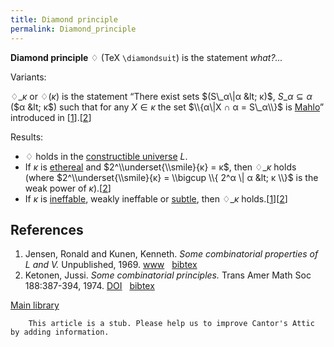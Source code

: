 ```yaml
---
title: Diamond principle
permalink: Diamond_principle
---
```












**Diamond principle** $♢$ (TeX `\diamondsuit`) is the statement
*what?...*

Variants:

$♢\_κ$ or $♢(κ)$ is the statement “There exist sets $(S\_α\|α &lt; κ)$,
$S\_α ⊆ α$ ($α &lt; κ$) such that for any $X ∈ κ$ the set $\\{α\|X ∩ α =
S\_α\\}$ is
<a href="index.php?title=Mahlo_set&amp;action=edit&amp;redlink=1" class="new" title="Mahlo set (page does not exist)">Mahlo</a>”
introduced in
\[[1](#bibkey_JensenKunen1969:Ineffable)\].\[[2](#bibkey_Ketonen1974:SomeCombinatorialPrinciples)\]

Results:

-   $♢$ holds in the [constructible
    universe](Constructible_universe "Constructible universe")
    $L$.
-   If $κ$ is
    <a href="Ethereal" class="mw-redirect" title="Ethereal">ethereal</a>
    and $2^\\underset{\\smile}{κ} = κ$, then $♢\_κ$ holds (where
    $2^\\underset{\\smile}{κ} = \\bigcup \\{ 2^α \| α &lt; κ \\}$ is the
    weak power of
    $κ$).\[[2](#bibkey_Ketonen1974:SomeCombinatorialPrinciples)\]
-   If $κ$ is
    [ineffable](Ineffable "Ineffable"),
    weakly ineffable or
    <a href="Subtle" class="mw-redirect" title="Subtle">subtle</a>,
    then $♢\_κ$
    holds.\[[1](#bibkey_JensenKunen1969:Ineffable)\]\[[2](#bibkey_Ketonen1974:SomeCombinatorialPrinciples)\]

## References

1.  <span id="bibkey_JensenKunen1969:Ineffable">Jensen, Ronald and
    Kunen, Kenneth. *Some combinatorial properties of $L$ and $V$.*
    Unpublished, 1969.
    <a href="http://www.mathematik.hu-berlin.de/~raesch/org/jensen.html" class="extiw">www</a>   <a href="javascript:bibpopup(&#39;@unpublished%7BJensenKunen1969:Ineffable,AUTHOR=%7BJensen,%20Ronald%20and%20Kunen,%20Kenneth%7D,%3Cbr%3ETITLE=%7BSome%20combinatorial%20properties%20of%20$L$%20and%20$V$%7D,%3Cbr%3EYEAR=%7B1969%7D,%3Cbr%3EURL=%7Bhttp://www.mathematik.hu-berlin.de/~raesch/org/jensen.html%7D,%3Cbr%3E%7D&#39;)" class="bibtex">bibtex</a></span>
2.  <span id="bibkey_Ketonen1974:SomeCombinatorialPrinciples">Ketonen,
    Jussi. *Some combinatorial principles.* Trans Amer Math Soc
    188:387-394, 1974.
    <a href="http://dx.doi.org/10.1090/S0002-9947-1974-0332481-5" class="extiw">DOI</a>   <a href="javascript:bibpopup(&#39;@article%7BKetonen1974:SomeCombinatorialPrinciples,%20%20%20%20AUTHOR%20=%20%7BKetonen,%20Jussi%7D,%3Cbr%3E%20%20%20%20%20TITLE%20=%20%7BSome%20combinatorial%20principles%7D,%3Cbr%3E%20%20%20JOURNAL%20=%20%7BTrans.%20Amer.%20Math.%20Soc.%7D,%3Cbr%3E%20%20FJOURNAL%20=%20%7BTransactions%20of%20the%20American%20Mathematical%20Society%7D,%3Cbr%3E%20%20%20%20VOLUME%20=%20%7B188%7D,%3Cbr%3E%20%20%20%20%20%20YEAR%20=%20%7B1974%7D,%3Cbr%3E%20%20%20%20%20PAGES%20=%20%7B387-394%7D,%3Cbr%3E%20%20%20%20%20%20ISSN%20=%20%7B1088-6850%7D,%3Cbr%3E%20%20%20%20%20%20%20DOI%20=%20%7B10.1090/S0002-9947-1974-0332481-5%7D,%3Cbr%3E%7D&#39;)" class="bibtex">bibtex</a></span>

[Main
library](Library "Library")

        This article is a stub. Please help us to improve Cantor's Attic by adding information.


